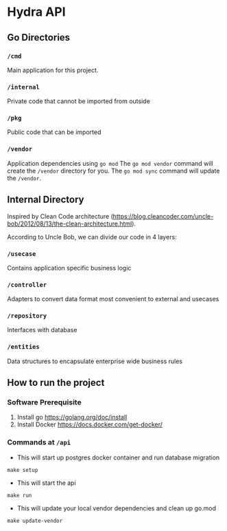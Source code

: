 # Hydra API
## Go Directories
### `/cmd`
Main application for this project.

### `/internal`
Private code that cannot be imported from outside 

### `/pkg`
Public code that can be imported

### `/vendor`
Application dependencies using `go mod` 
The `go mod vendor` command will create the `/vendor` directory for you. 
The `go mod sync` command will update the `/vendor`. 

## Internal Directory
Inspired by Clean Code architecture (https://blog.cleancoder.com/uncle-bob/2012/08/13/the-clean-architecture.html).

According to Uncle Bob, we can divide our code in 4 layers:

### `/usecase`
Contains application specific business logic

### `/controller`
Adapters to convert data format most convenient to external and usecases

### `/repository`
Interfaces with database

### `/entities`
Data structures to encapsulate enterprise wide business rules

## How to run the project
### Software Prerequisite
1. Install go https://golang.org/doc/install
2. Install Docker https://docs.docker.com/get-docker/

### Commands at `/api`
* This will start up postgres docker container and run database migration
```
make setup
```
* This will start the api
```
make run
```
* This will update your local vendor dependencies and clean up go.mod
```
make update-vendor
```
